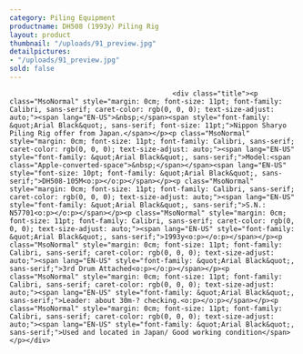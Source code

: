 ```yaml
---
category: Piling Equipment
productname: DH508 (1993y）Piling Rig
layout: product
thumbnail: "/uploads/91_preview.jpg"
detailpictures:
- "/uploads/91_preview.jpg"
sold: false
---
```


                                            <div class="title"><p class="MsoNormal" style="margin: 0cm; font-size: 11pt; font-family: Calibri, sans-serif; caret-color: rgb(0, 0, 0); text-size-adjust: auto;"><span lang="EN-US">&nbsp;</span><span style="font-family: &quot;Arial Black&quot;, sans-serif; font-size: 11pt;">Nippon Sharyo Piling Rig offer from Japan.</span></p><p class="MsoNormal" style="margin: 0cm; font-size: 11pt; font-family: Calibri, sans-serif; caret-color: rgb(0, 0, 0); text-size-adjust: auto;"><span lang="EN-US" style="font-family: &quot;Arial Black&quot;, sans-serif;">Model:<span class="Apple-converted-space">&nbsp;</span></span><span lang="EN-US" style="font-size: 10pt; font-family: &quot;Arial Black&quot;, sans-serif;">DH508-105M<o:p></o:p></span></p><p class="MsoNormal" style="margin: 0cm; font-size: 11pt; font-family: Calibri, sans-serif; caret-color: rgb(0, 0, 0); text-size-adjust: auto;"><span lang="EN-US" style="font-family: &quot;Arial Black&quot;, sans-serif;">S.N.: N57701<o:p></o:p></span></p><p class="MsoNormal" style="margin: 0cm; font-size: 11pt; font-family: Calibri, sans-serif; caret-color: rgb(0, 0, 0); text-size-adjust: auto;"><span lang="EN-US" style="font-family: &quot;Arial Black&quot;, sans-serif;">1993y<o:p></o:p></span></p><p class="MsoNormal" style="margin: 0cm; font-size: 11pt; font-family: Calibri, sans-serif; caret-color: rgb(0, 0, 0); text-size-adjust: auto;"><span lang="EN-US" style="font-family: &quot;Arial Black&quot;, sans-serif;">3rd Drum Attached<o:p></o:p></span></p><p class="MsoNormal" style="margin: 0cm; font-size: 11pt; font-family: Calibri, sans-serif; caret-color: rgb(0, 0, 0); text-size-adjust: auto;"><span lang="EN-US" style="font-family: &quot;Arial Black&quot;, sans-serif;">Leader: about 30m-? checking.<o:p></o:p></span></p><p class="MsoNormal" style="margin: 0cm; font-size: 11pt; font-family: Calibri, sans-serif; caret-color: rgb(0, 0, 0); text-size-adjust: auto;"><span lang="EN-US" style="font-family: &quot;Arial Black&quot;, sans-serif;">Used and located in Japan/ Good working condition</span></p></div>

